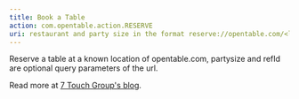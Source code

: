 ```yaml
---
title: Book a Table
action: com.opentable.action.RESERVE
uri: restaurant and party size in the format reserve://opentable.com/<locationID>?partySize=<party size>
---
```

Reserve a table at a known location of opentable.com, partysize and refId are optional query parameters of the url.

Read more at
[7 Touch Group's blog](http://blog.7touchgroup.com/2009/12/integrating-application-with-intents/).

